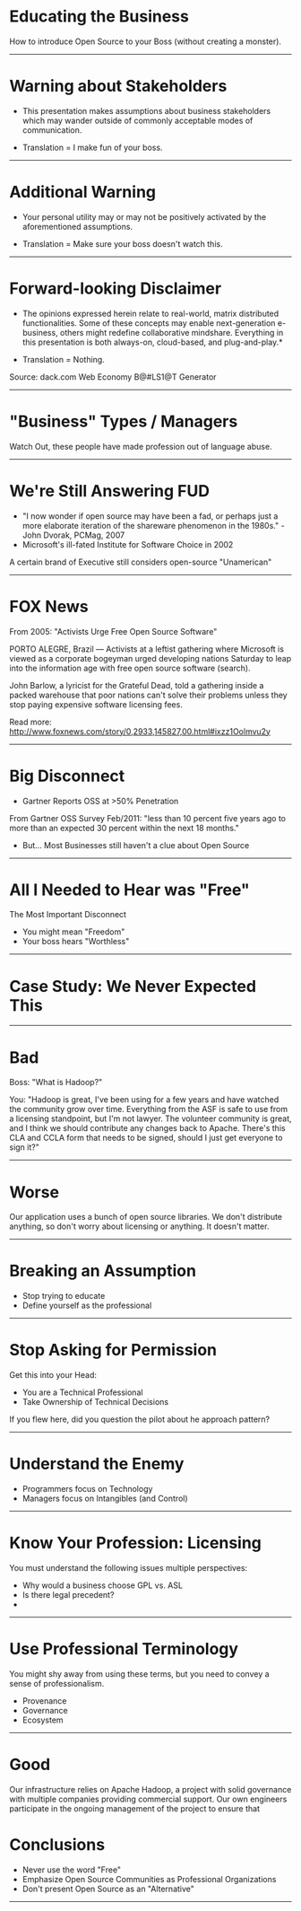 Educating the Business
=========

How to introduce Open Source to your Boss (without creating a monster).

---
 
Warning about Stakeholders
========

- This presentation makes assumptions about business stakeholders which may wander outside of commonly acceptable modes of communication.

- Translation = I make fun of your boss.

---
 
Additional Warning
========

- Your personal utility may or may not be positively activated by the aforementioned assumptions.

- Translation = Make sure your boss doesn't watch this.

---

Forward-looking Disclaimer
========

- The opinions expressed herein relate to real-world, matrix distributed functionalities.   Some of these concepts may enable next-generation e-business, others might redefine collaborative mindshare.   Everything in this presentation is both always-on, cloud-based, and plug-and-play.*

- Translation = Nothing.

Source: dack.com Web Economy B@#LS1@T Generator

---

"Business" Types / Managers
========

Watch Out, these people have made profession out of language abuse.

---

We're Still Answering FUD
========

- "I now wonder if open source may have been a fad, or perhaps just a more elaborate iteration of the shareware phenomenon in the 1980s." - John Dvorak, PCMag, 2007
- Microsoft's ill-fated Institute for Software Choice in 2002

A certain brand of Executive still considers open-source "Unamerican"

---

FOX News
========

From 2005: "Activists Urge Free Open Source Software"

PORTO ALEGRE, Brazil —  Activists at a leftist gathering where Microsoft is viewed as a corporate bogeyman urged developing nations Saturday to leap into the information age with free open source software (search).

John Barlow, a lyricist for the Grateful Dead, told a gathering inside a packed warehouse that poor nations can't solve their problems unless they stop paying expensive software licensing fees.

Read more: http://www.foxnews.com/story/0,2933,145827,00.html#ixzz1Oolmvu2y

---
 
Big Disconnect
========

- Gartner Reports OSS at >50% Penetration

From Gartner OSS Survey Feb/2011: "less than 10 percent five years ago to more than an expected 30 percent within the next 18 months."

- But... Most Businesses still haven't a clue about Open Source

--- 
 
 
 All I Needed to Hear was "Free"
========

The Most Important Disconnect

- You might mean "Freedom"
- Your boss hears "Worthless"

---
 
 
Case Study: We Never Expected This
========


---

Bad
========

Boss: "What is Hadoop?"

You: "Hadoop is great, I've been using for a few years and have watched the community grow over time.    Everything from the ASF is safe to use from a licensing standpoint, but I'm not lawyer.  The volunteer community is great, and I think we should contribute any changes back to Apache.   There's this CLA and CCLA form that needs to be signed, should I just get everyone to sign it?"

---

Worse
========

Our application uses a bunch of open source libraries.   We don't distribute anything, so don't worry about licensing or anything.  It doesn't matter.

---
 
 
 Breaking an Assumption
========

- Stop trying to educate
- Define yourself as the professional

---

Stop Asking for Permission
========

Get this into your Head:

- You are a Technical Professional
- Take Ownership of Technical Decisions

If you flew here, did you question the pilot about he approach pattern?

---
 
 Understand the Enemy
========

- Programmers focus on Technology
- Managers focus on Intangibles (and Control)


---
 
 
 Know Your Profession: Licensing
========

You must understand the following issues multiple perspectives:

- Why would a business choose GPL vs. ASL
- Is there legal precedent?
- 

---

Use Professional Terminology
========

You might shy away from using these terms, but you need to convey a sense of professionalism.

- Provenance
- Governance
- Ecosystem

---


Good
=========

Our infrastructure relies on Apache Hadoop, a project with solid governance with multiple companies providing commercial support.   Our own engineers participate in the ongoing management of the project to ensure that 
 
 Conclusions
========

- Never use the word "Free"
- Emphasize Open Source Communities as Professional Organizations
- Don't present Open Source as an "Alternative"


---
 
 
